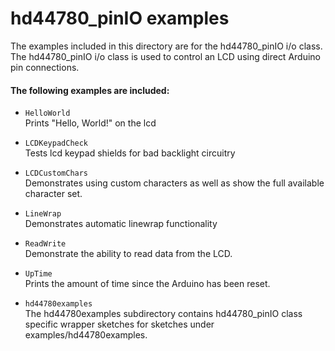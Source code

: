 hd44780_pinIO examples
=======================

The examples included in this directory are for the hd44780_pinIO i/o class.<br>
The hd44780_pinIO i/o class is used to control an LCD using direct Arduino pin connections.

#### The following examples are included:

- `HelloWorld`<br>
Prints "Hello, World!" on the lcd

- `LCDKeypadCheck`<br>
Tests lcd keypad shields for bad backlight circuitry

- `LCDCustomChars`<br>
Demonstrates using custom characters as well as show the full available character set.

- `LineWrap`<br>
Demonstrates automatic linewrap functionality

- `ReadWrite`<br>
Demonstrate the ability to read data from the LCD.

- `UpTime`<br>
Prints the amount of time since the Arduino has been reset.

- `hd44780examples`<br>
The hd44780examples subdirectory contains
hd44780_pinIO class specific wrapper sketches for sketches under
examples/hd44780examples.
